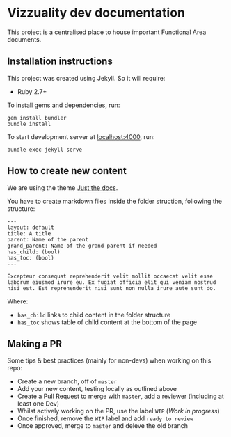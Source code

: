 # Vizzuality dev documentation

This project is a centralised place to house important Functional Area documents.

## Installation instructions

This project was created using Jekyll. So it will require:

* Ruby 2.7+

To install gems and dependencies, run:

```
gem install bundler
bundle install
```

To start development server at [localhost:4000](http://localhost:4000), run:

```
bundle exec jekyll serve
```

## How to create new content

We are using the theme [Just the docs](https://github.com/pmarsceill/just-the-docs).

You have to create markdown files inside the folder struction, following the structure:

```
---
layout: default
title: A title
parent: Name of the parent
grand_parent: Name of the grand parent if needed
has_child: (bool)  
has_toc: (bool) 
---

Excepteur consequat reprehenderit velit mollit occaecat velit esse laborum eiusmod irure eu. Ex fugiat officia elit qui veniam nostrud nisi est. Est reprehenderit nisi sunt non nulla irure aute sunt do.
```

Where: 

- `has_child` links to child content in the folder structure
- `has_toc` shows table of child content at the bottom of the page 

## Making a PR

Some tips & best practices (mainly for non-devs) when working on this repo:

- Create a new branch, off of `master`
- Add your new content, testing locally as outlined above
- Create a Pull Request to merge with `master`, add a reviewer (including at least one Dev)
- Whilst actively working on the PR, use the label `WIP` (_Work in progress_)
- Once finished, remove the `WIP` label and add `ready to review`
- Once approved, merge to `master` and deleve the old branch
